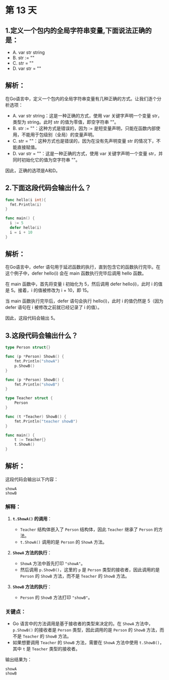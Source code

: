 # 第 13 天

## 1.定义一个包内的全局字符串变量,下面说法正确的是：
- A. var str string
- B. str := ""
- C. str = ""
- D. var str = ""


## 解析：

在Go语言中，定义一个包内的全局字符串变量有几种正确的方式。让我们逐个分析选项：

- A. var str string：这是一种正确的方式，使用 var 关键字声明一个变量 str，类型为 string。此时 str 的值为零值，即空字符串 ""。
- B. str := ""：这种方式是错误的，因为 := 是短变量声明，只能在函数内部使用，不能用于包级别（全局）的变量声明。
- C. str = ""：这种方式也是错误的，因为在没有先声明变量 str 的情况下，不能直接赋值。
- D. var str = ""：这是一种正确的方式，使用 var 关键字声明一个变量 str，并同时初始化它的值为空字符串 ""。

因此，正确的选项是A和D。

## 2.下面这段代码会输出什么？

```go
func hello(i int){
  fmt.Println(i)
}

func main() {
  i := 5
  defer hello(i)
  i = i + 10
}
```

## 解析：
在Go语言中，defer 语句用于延迟函数的执行，直到包含它的函数执行完毕。在这个例子中，defer hello(i) 会在 main 函数执行完毕后调用 hello 函数。

在 main 函数中，首先将变量 i 初始化为 5，然后调用 defer hello(i)，此时 i 的值是 5。接着，i 的值被修改为 i + 10，即 15。

当 main 函数执行完毕后，defer 语句会执行 hello(i)，此时 i 的值仍然是 5（因为 defer 语句在 i 被修改之前就已经记录了 i 的值）。

因此，这段代码会输出 5。


## 3.这段代码会输出什么？

```go
type Person struct{}

func (p *Person) ShowA() {
	fmt.Println("showA")
	p.ShowB()
}

func (p *Person) ShowB() {
	fmt.Println("showB")
}

type Teacher struct {
	Person
}

func (t *Teacher) ShowB() {
	fmt.Println("teacher showB")
}

func main() {
	t := Teacher{}
	t.ShowA()
}
```

## 解析：
这段代码会输出以下内容：

```
showA
showB
```

### 解释：
1. **`t.ShowA()` 的调用**：
   - `Teacher` 结构体嵌入了 `Person` 结构体，因此 `Teacher` 继承了 `Person` 的方法。
   - `t.ShowA()` 调用的是 `Person` 的 `ShowA` 方法。

2. **`ShowA` 方法的执行**：
   - `ShowA` 方法中首先打印 `"showA"`。
   - 然后调用 `p.ShowB()`，这里的 `p` 是 `Person` 类型的接收者，因此调用的是 `Person` 的 `ShowB` 方法，而不是 `Teacher` 的 `ShowB` 方法。

3. **`ShowB` 方法的执行**：
   - `Person` 的 `ShowB` 方法打印 `"showB"`。

### 关键点：
- Go 语言中的方法调用是基于接收者的类型来决定的。在 `ShowA` 方法中，`p.ShowB()` 的接收者是 `Person` 类型，因此调用的是 `Person` 的 `ShowB` 方法，而不是 `Teacher` 的 `ShowB` 方法。
- 如果想要调用 `Teacher` 的 `ShowB` 方法，需要在 `ShowA` 方法中使用 `t.ShowB()`，其中 `t` 是 `Teacher` 类型的接收者。

输出结果为：

```
showA
showB
```